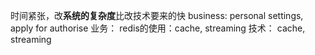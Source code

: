 时间紧张，改**系统的复杂度**比改技术要来的快
business: personal settings, apply for authorise
业务：
    redis的使用：cache, streaming
技术：
    cache, streaming